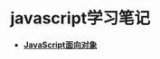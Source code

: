 # javascript学习笔记
- **[JavaScript面向对象](https://github.com/codingplayboy/javascript_notes/blob/master/js_object.md)**
